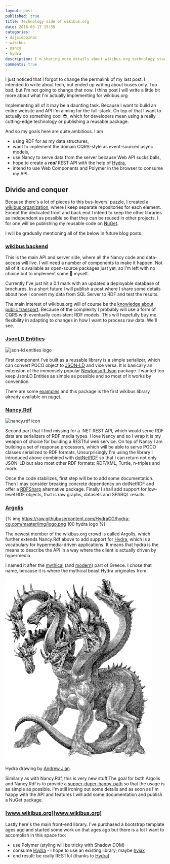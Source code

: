 ```yaml
---
layout: post
published: true
title: Technology side of wikibus.org
date: 2016-03-17 15:35
categories:
- dajsiepoznac
- wikibus
- nancy
- hydra
description: I'm sharing more details about wikibus.org technology stack and my plans
comments: true
---
```


I just noticed that I forgot to change the permalink of my last post. I intended to write about tech, but ended up writing
about buses only. Too bad, but I'm not going to change that now. I thins post I will write a little bit more about what
I'm actually implementing for wikibus.org

<!--more-->

Implementing all of it may be a daunting task. Because I want to build an entire website and API I'm aiming for the 
full-stack. On top of that I want to actually do something cool :sunglasses:, which for developers mean using a really
cutting-edge technology or publishing a reusable package. 

And so my goals here are quite ambitious. I am
 
* using RDF for as my data structures, 
* want to implement the domain CQRS-style as event-sourced async models,
* use Nancy to serve data from the server because Web API sucks balls,
* hope to create a ***real*** REST API with the help of [Hydra][hydra],
* intend to use Web Components and Polymer in the browser to consume my API.

## Divide and conquer

Because there's a lot of pieces to this bus-lovers' puzzle, I created a [wikibus organization][wikibus-gh], where I keep
separate repositories for each element. Except the dedicated front and back end I intend to keep the other libraries as
independent as possible so that they can be reused in other projects. I for one will be publishing my reusable code on
[NuGet](http://nuget.org).

I will be gradually mentioning all of the below in future blog posts.

### [wikibus backend][back]

This is the main API and server side, where all the Nancy code and data-access will live. I will need a number of components 
to make it happen. Not all of it is available as open-source packages just yet, so I'm left with no choice but to implement
some :shit: myself.

Currently I've just hit a 0.1 mark with an updated a deployable database of brochures. In a short future I will publish
a post where I share some details about how I convert my data from SQL Server to RDF and test the results.

The main interest of wikibus.org will of course be the [knowledge about public transport][bus-post]. Because of the complexity 
I probably will use a form of CQRS with eventually consistent RDF models. This will hopefully buy me flexibility in adapting to
changes in how I want to process raw data. We'll see.

### [JsonLD.Entities][JsonLD.Entities]

![json-ld entities logo](https://raw.githubusercontent.com/wikibus/JsonLD.Entities/master/assets/icon.png)

First component I've built as a reusable library is a simple serializer, which can convert POCO object to [JSON-LD][jld]
and vice versa. It is basically an extension of the immensely popular [Newtonsoft.Json][Newtonsoft.Json] package. I wanted
too keep JsonLD.Entities as simple as possible and so most of it works by convention.
 
There are some [examples](https://github.com/wikibus/JsonLD.Entities/tree/master/src/Documentation) and this package is
the first wikibus library already available on [nuget](https://www.nuget.org/packages/JsonLd.Entities/).

### [Nancy.Rdf][nancy-rdf]

![nancy.rdf icon](https://raw.githubusercontent.com/wikibus/Nancy.Rdf/master/assets/icon_21532.png)

Second part that I find missing for a .NET REST API, which would serve RDF data are serializers of RDF media types. I love
Nancy and so I wrap it is my weapon of choice for building a RESTful web service. On top of Nancy I am building a set of
response processors, which will be able to serve POCO classes serialized to RDF formats. Unsurprisingly I'm using the
library I introduced above combined with [dotNetRDF](http://dotnetrdf.org) so that I can return not only JSON-LD but also
most other RDF formats: RDF/XML, Turtle, n-triples and more.
 
Once the code stabilizes, first step will be to add some documentation. Then I may consider breaking concrete dependency
on dotNetRDF and offer a [RDFSharp][SharpRDF] alternative package. Finally I shall add support for low-level RDF objects,
that is raw graphs, datasets and SPARQL results.

### [Argolis][argolis]

{% img https://raw.githubusercontent.com/HydraCG/hydra-cg.com/master/img/logo.png 100 hydra logo %}

The newest member of the wikibus.org crowd is called Argolis, which further extends Nancy.Rdf above to add support for
[Hydra][hydra], which is a vocabulary for hypermedia-driven applications. It means that hydra is the means to describe
the API in a way where the client is actually driven by hypermedia

I named it after the [mythical][argolis-old] (and [modern][argolis-modern]) part of Greece. I chose that name, because it
is where the mythical beast Hydra originates from.

![Hydra drawing by Andrew Jian](/uploads/2016/03/hydra.gif)

Hydra drawing by [Andrew Jian](https://www.flickr.com/photos/andrew_jian/).


Similarly as with Nancy.Rdf, this is very new stuff.The goal for both Argolis and Nancy.Rdf is to provide a 
[supper-duper-happy-path][sdhp] so that the usage is as simple as possible. I'm still ironing out some details and as soon 
as I'm happy with the API and features I will add some documentation and publish a NuGet package. 

### [www.wikibus.org][www.wikibus.org]

Lastly here's the main front-end library. I've purchased a bootstrap template ages ago and started some work on that ages
ago but there is a lot I want to accomplish in this space too:

* use Polymer (styling will be tricky with Shadow DOM)
* consume [Hydra][hydra] - I hope to use an existing library; maybe [hyjax](https://github.com/n-fuse/hyjax)
* end result: be really RESTful (thanks to [Hydra][hydra])

[hydra]: http://hydra-cg.com
[wikibus-gh]: http://github.com/wikibus
[back]: http://github.com/wikibus/wikibus-backend
[www.wikibus.org]: http://github.com/wikibus/www.wikibus.org
[JsonLD.Entities]: http://github.com/wikibus/JsonLD.Entities
[bus-post]: /2016/03/wikibus-technology-details/
[jld]: http://json-ld.org
[Newtonsoft.Json]: http://json.net
[nancy-rdf]: http://github.com/wikibus/nancy.rdf
[SharpRDF]: https://rdfsharp.codeplex.com/
[argolis]: http://github.com/wikibus/Argolis
[argolis-modern]: https://en.wikipedia.org/wiki/Argolis
[argolis-old]: https://en.wikipedia.org/wiki/Regions_of_ancient_Greece#Argolis
[sdhp]: https://github.com/NancyFx/Nancy/wiki/Introduction#the-super-duper-happy-path